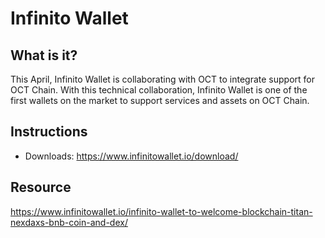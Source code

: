 # Infinito Wallet

## What is it?

This April, Infinito Wallet is collaborating with OCT to integrate support for OCT Chain. With this technical collaboration, Infinito Wallet is one of the first wallets on the market to support services and assets on OCT Chain.

## Instructions

* Downloads: <https://www.infinitowallet.io/download/>

## Resource

<https://www.infinitowallet.io/infinito-wallet-to-welcome-blockchain-titan-nexdaxs-bnb-coin-and-dex/>